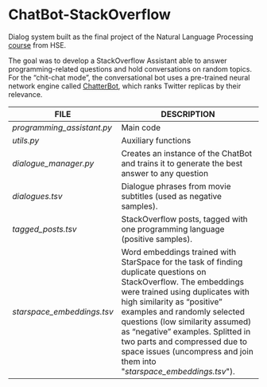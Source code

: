# ChatBot-StackOverflow

Dialog system built as the final project of the Natural Language Processing [course](https://www.coursera.org/learn/language-processing) from HSE.

The goal was to develop a StackOverflow Assistant able to answer programming-related questions and hold conversations on random topics. For the “chit-chat mode”, the conversational bot uses a pre-trained neural network engine called [ChatterBot](https://github.com/gunthercox/ChatterBot), which ranks Twitter replicas by their relevance.

FILE | DESCRIPTION
------------ | -------------
*programming_assistant.py* | Main code
*utils.py* | Auxiliary functions
*dialogue_manager.py* | Creates an instance of the ChatBot and trains it to generate the best answer to any question
*dialogues.tsv* | Dialogue phrases from movie subtitles (used as negative samples).
*tagged_posts.tsv* | StackOverflow posts, tagged with one programming language (positive samples).
*starspace_embeddings.tsv* | Word embeddings trained with StarSpace for the task of finding duplicate questions on StackOverflow. The embeddings were trained using duplicates with high similarity as “positive” examples and randomly selected questions (low similarity assumed) as “negative” examples. Splitted in two parts and compressed due to space issues (uncompress and join them into "*starspace_embeddings.tsv*").
